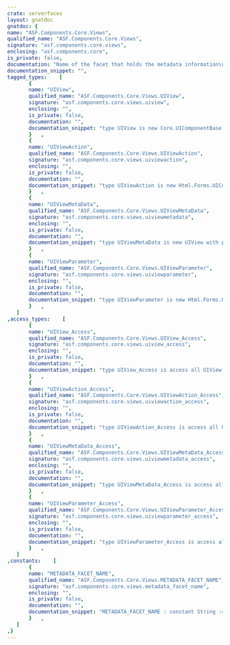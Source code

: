 ```yaml
---
crate: serverfaces
layout: gnatdoc
gnatdoc: {
name: "ASF.Components.Core.Views",
qualified_name: "ASF.Components.Core.Views",
signature: "asf.components.core.views",
enclosing: "asf.components.core",
is_private: false,
documentation: "Name of the facet that holds the metadata information\n(we use the same name as JSF 2 specification).",
documentation_snippet: "",
tagged_types:    [
       {
       name: "UIView",
       qualified_name: "ASF.Components.Core.Views.UIView",
       signature: "asf.components.core.views.uiview",
       enclosing: "",
       is_private: false,
       documentation: "",
       documentation_snippet: "type UIView is new Core.UIComponentBase with private;",
       }   ,
       {
       name: "UIViewAction",
       qualified_name: "ASF.Components.Core.Views.UIViewAction",
       signature: "asf.components.core.views.uiviewaction",
       enclosing: "",
       is_private: false,
       documentation: "",
       documentation_snippet: "type UIViewAction is new Html.Forms.UICommand with private;",
       }   ,
       {
       name: "UIViewMetaData",
       qualified_name: "ASF.Components.Core.Views.UIViewMetaData",
       signature: "asf.components.core.views.uiviewmetadata",
       enclosing: "",
       is_private: false,
       documentation: "",
       documentation_snippet: "type UIViewMetaData is new UIView with private;",
       }   ,
       {
       name: "UIViewParameter",
       qualified_name: "ASF.Components.Core.Views.UIViewParameter",
       signature: "asf.components.core.views.uiviewparameter",
       enclosing: "",
       is_private: false,
       documentation: "",
       documentation_snippet: "type UIViewParameter is new Html.Forms.UIInput with private;",
       }   ,
   ]
,access_types:    [
       {
       name: "UIView_Access",
       qualified_name: "ASF.Components.Core.Views.UIView_Access",
       signature: "asf.components.core.views.uiview_access",
       enclosing: "",
       is_private: false,
       documentation: "",
       documentation_snippet: "type UIView_Access is access all UIView'Class;",
       }   ,
       {
       name: "UIViewAction_Access",
       qualified_name: "ASF.Components.Core.Views.UIViewAction_Access",
       signature: "asf.components.core.views.uiviewaction_access",
       enclosing: "",
       is_private: false,
       documentation: "",
       documentation_snippet: "type UIViewAction_Access is access all UIViewAction'Class;",
       }   ,
       {
       name: "UIViewMetaData_Access",
       qualified_name: "ASF.Components.Core.Views.UIViewMetaData_Access",
       signature: "asf.components.core.views.uiviewmetadata_access",
       enclosing: "",
       is_private: false,
       documentation: "",
       documentation_snippet: "type UIViewMetaData_Access is access all UIViewMetaData'Class;",
       }   ,
       {
       name: "UIViewParameter_Access",
       qualified_name: "ASF.Components.Core.Views.UIViewParameter_Access",
       signature: "asf.components.core.views.uiviewparameter_access",
       enclosing: "",
       is_private: false,
       documentation: "",
       documentation_snippet: "type UIViewParameter_Access is access all UIViewParameter'Class;",
       }   ,
   ]
,constants:    [
       {
       name: "METADATA_FACET_NAME",
       qualified_name: "ASF.Components.Core.Views.METADATA_FACET_NAME",
       signature: "asf.components.core.views.metadata_facet_name",
       enclosing: "",
       is_private: false,
       documentation: "",
       documentation_snippet: "METADATA_FACET_NAME : constant String := \"javax_faces_metadata\";",
       }   ,
   ]
,}
---
```

